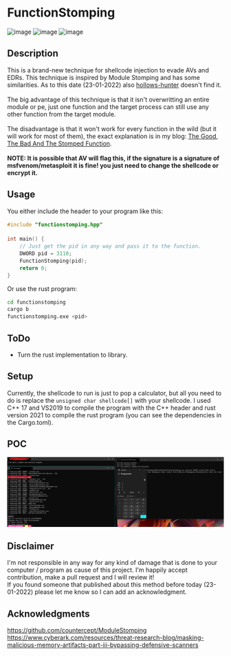 # FunctionStomping
![image](https://img.shields.io/badge/C%2B%2B-00599C?style=for-the-badge&logo=c%2B%2B&logoColor=white) ![image](https://img.shields.io/badge/Rust-black?style=for-the-badge&logo=rust&logoColor=#E57324) ![image](https://img.shields.io/badge/Windows-0078D6?style=for-the-badge&logo=windows&logoColor=white)<br />

## Description
This is a brand-new technique for shellcode injection to evade AVs and EDRs. This technique is inspired by Module Stomping and has some similarities. As to this date (23-01-2022) also <a href="https://github.com/hasherezade/hollows_hunter">hollows-hunter</a> doesn't find it.<br /><br />
The big advantage of this technique is that it isn't overwritting an entire module or pe, just one function and the target process can still use any other function from the target module.<br /><br />
The disadvantage is that it won't work for every function in the wild (but it will work for most of them), the exact explanation is in my blog: <a href="https://idov31.github.io/2022-01-28-function-stomping/">The Good, The Bad And The Stomped Function</a>.<br /><br />
<b>NOTE: It is possible that AV will flag this, if the signature is a signature of msfvenom/metasploit it is fine! you just need to change the shellcode or encrypt it.</b>

## Usage
You either include the header to your program like this:
```cpp
#include "functionstomping.hpp"

int main() {
    // Just get the pid in any way and pass it to the function.
    DWORD pid = 3110;
    FunctionStomping(pid);
    return 0;
}
```

Or use the rust program:
```bash
cd functionstomping
cargo b
functionstomping.exe <pid>
```

## ToDo
- Turn the rust implementation to library.

## Setup
Currently, the shellcode to run is just to pop a calculator, but all you need to do is replace the ```unsigned char shellcode[]``` with your shellcode. I used C++ 17 and VS2019 to compile the program with the C++ header and rust version 2021 to compile the rust program (you can see the dependencies in the Cargo.toml).

## POC
<img src="images/poc.png" />


## Disclaimer
I'm not responsible in any way for any kind of damage that is done to your computer / program as cause of this project. I'm happily accept contribution, make a pull request and I will review it!<br /> If you found someone that published about this method before today (23-01-2022) please let me know so I can add an acknowledgment.

## Acknowledgments
https://github.com/countercept/ModuleStomping<br />
https://www.cyberark.com/resources/threat-research-blog/masking-malicious-memory-artifacts-part-iii-bypassing-defensive-scanners
